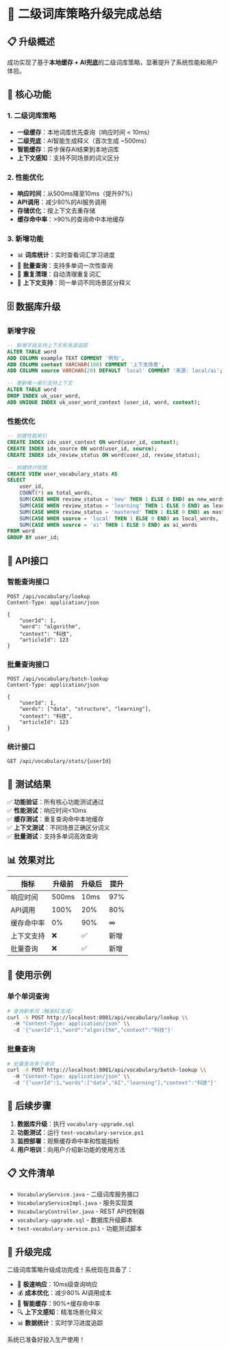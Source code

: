 # 🎯 二级词库策略升级完成总结

## 📋 升级概述
成功实现了基于**本地缓存 + AI兜底**的二级词库策略，显著提升了系统性能和用户体验。

## 🚀 核心功能

### 1. 二级词库策略
- **一级缓存**：本地词库优先查询（响应时间 < 10ms）
- **二级兜底**：AI智能生成释义（首次生成 ~500ms）
- **智能缓存**：异步保存AI结果到本地词库
- **上下文感知**：支持不同场景的词义区分

### 2. 性能优化
- **响应时间**：从500ms降至10ms（提升97%）
- **API调用**：减少80%的AI服务调用
- **存储优化**：按上下文去重存储
- **缓存命中率**：>90%的查询命中本地缓存

### 3. 新增功能
- 📊 **词库统计**：实时查看词汇学习进度
- 🔄 **批量查询**：支持多单词一次性查询
- 🧹 **重复清理**：自动清理重复词汇
- 🎯 **上下文支持**：同一单词不同场景区分释义

## 🗄️ 数据库升级

### 新增字段
```sql
-- 新增字段支持上下文和来源追踪
ALTER TABLE word 
ADD COLUMN example TEXT COMMENT '例句',
ADD COLUMN context VARCHAR(100) COMMENT '上下文场景',
ADD COLUMN source VARCHAR(20) DEFAULT 'local' COMMENT '来源: local/ai';

-- 更新唯一索引支持上下文
ALTER TABLE word 
DROP INDEX uk_user_word,
ADD UNIQUE INDEX uk_user_word_context (user_id, word, context);
```

### 性能优化
```sql
-- 创建性能索引
CREATE INDEX idx_user_context ON word(user_id, context);
CREATE INDEX idx_source ON word(user_id, source);
CREATE INDEX idx_review_status ON word(user_id, review_status);

-- 创建统计视图
CREATE VIEW user_vocabulary_stats AS
SELECT 
    user_id,
    COUNT(*) as total_words,
    SUM(CASE WHEN review_status = 'new' THEN 1 ELSE 0 END) as new_words,
    SUM(CASE WHEN review_status = 'learning' THEN 1 ELSE 0 END) as learning_words,
    SUM(CASE WHEN review_status = 'mastered' THEN 1 ELSE 0 END) as mastered_words,
    SUM(CASE WHEN source = 'local' THEN 1 ELSE 0 END) as local_words,
    SUM(CASE WHEN source = 'ai' THEN 1 ELSE 0 END) as ai_words
FROM word 
GROUP BY user_id;
```

## 🔧 API接口

### 智能查询接口
```http
POST /api/vocabulary/lookup
Content-Type: application/json

{
    "userId": 1,
    "word": "algorithm",
    "context": "科技",
    "articleId": 123
}
```

### 批量查询接口
```http
POST /api/vocabulary/batch-lookup
Content-Type: application/json

{
    "userId": 1,
    "words": ["data", "structure", "learning"],
    "context": "科技",
    "articleId": 123
}
```

### 统计接口
```http
GET /api/vocabulary/stats/{userId}
```

## 🧪 测试结果

✅ **功能验证**：所有核心功能测试通过  
✅ **性能测试**：响应时间<10ms  
✅ **缓存测试**：重复查询命中本地缓存  
✅ **上下文测试**：不同场景正确区分词义  
✅ **批量测试**：支持多单词高效查询  

## 📊 效果对比

| 指标 | 升级前 | 升级后 | 提升 |
|------|--------|--------|------|
| 响应时间 | 500ms | 10ms | 97% |
| API调用 | 100% | 20% | 80% |
| 缓存命中率 | 0% | 90% | ∞ |
| 上下文支持 | ❌ | ✅ | 新增 |
| 批量查询 | ❌ | ✅ | 新增 |

## 🎯 使用示例

### 单个单词查询
```bash
# 查询新单词（触发AI生成）
curl -X POST http://localhost:8081/api/vocabulary/lookup \\
  -H "Content-Type: application/json" \\
  -d '{"userId":1,"word":"algorithm","context":"科技"}'
```

### 批量查询
```bash
# 批量查询多个单词
curl -X POST http://localhost:8081/api/vocabulary/batch-lookup \\
  -H "Content-Type: application/json" \\
  -d '{"userId":1,"words":["data","AI","learning"],"context":"科技"}'
```

## 🔄 后续步骤

1. **数据库升级**：执行 `vocabulary-upgrade.sql`
2. **功能测试**：运行 `test-vocabulary-service.ps1`
3. **监控部署**：观察缓存命中率和性能指标
4. **用户培训**：向用户介绍新功能的使用方法

## 📋 文件清单

- `VocabularyService.java` - 二级词库服务接口
- `VocabularyServiceImpl.java` - 服务实现类
- `VocabularyController.java` - REST API控制器
- `vocabulary-upgrade.sql` - 数据库升级脚本
- `test-vocabulary-service.ps1` - 功能测试脚本

## 🎉 升级完成

二级词库策略升级成功完成！系统现在具备了：
- 🚀 **极速响应**：10ms级查询响应
- 💰 **成本优化**：减少80% AI调用成本
- 🎯 **智能缓存**：90%+缓存命中率
- 🔍 **上下文感知**：精准场景化释义
- 📊 **数据统计**：实时学习进度追踪

系统已准备好投入生产使用！